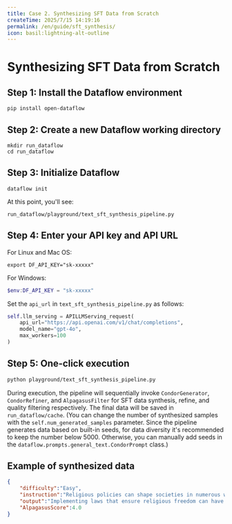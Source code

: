 ```yaml
---
title: Case 2. Synthesizing SFT Data from Scratch
createTime: 2025/7/15 14:19:16
permalink: /en/guide/sft_synthesis/
icon: basil:lightning-alt-outline
---
```


# Synthesizing SFT Data from Scratch

## Step 1: Install the Dataflow environment
```shell
pip install open-dataflow
```

## Step 2: Create a new Dataflow working directory
```shell
mkdir run_dataflow
cd run_dataflow
```

## Step 3: Initialize Dataflow
```shell
dataflow init
```
At this point, you'll see:
```shell
run_dataflow/playground/text_sft_synthesis_pipeline.py
```

## Step 4: Enter your API key and API URL
For Linux and Mac OS:
```shell
export DF_API_KEY="sk-xxxxx"
```

For Windows:
```powershell
$env:DF_API_KEY = "sk-xxxxx"
```

Set the `api_url` in `text_sft_synthesis_pipeline.py` as follows:
```python
self.llm_serving = APILLMServing_request(
    api_url="https://api.openai.com/v1/chat/completions",
    model_name="gpt-4o",
    max_workers=100
)
```

## Step 5: One-click execution
```bash
python playground/text_sft_synthesis_pipeline.py
```

During execution, the pipeline will sequentially invoke `CondorGenerator`, `CondorRefiner`, and `AlpagasusFilter` for SFT data synthesis, refine, and quality filtering respectively. The final data will be saved in `run_dataflow/cache`. (You can change the number of synthesized samples with the `self.num_generated_samples` parameter. Since the pipeline generates data based on built-in seeds, for data diversity it's recommended to keep the number below 5000. Otherwise, you can manually add seeds in the `dataflow.prompts.general_text.CondorPrompt` class.)

## Example of synthesized data
```json
{
    "difficulty":"Easy",
    "instruction":"Religious policies can shape societies in numerous ways. One example is where policies for religious freedom allow diverse religions to coexist peacefully within a nation. Considering a country that recently implemented laws to ensure religious freedom for all its citizens, discuss some potential positive impacts these policies may have on social harmony and economic growth.",
    "output":"Implementing laws that ensure religious freedom can have several positive impacts on a country's social harmony and economic growth. However, it's important to also consider potential challenges and the steps necessary for realizing these benefits sustainably:\n\n1. **Social Harmony:**\n   - **Increased Tolerance and Understanding:** Religious freedom allows individuals to express their beliefs openly without fear of persecution. This can lead to greater tolerance and understanding among different religious communities, fostering social cohesion.\n   - **Reduction of Religious Conflicts:** By guaranteeing religious freedom, a country can reduce the likelihood of religious conflicts and tensions, promoting peace and stability within society. However, managing cultural differences requires ongoing dialogue and education to prevent deeply rooted prejudices from hindering social harmony.\n   - **Cultural Diversity and Enrichment:** The coexistence of diverse religious groups can enrich the cultural landscape of a nation, encouraging exchanges of ideas, traditions, and values that can enhance mutual respect and appreciation. Community engagement initiatives and educational programs can support this enrichment and ensure equitable treatment across all religious groups.\n\n2. **Economic Growth:**\n   - **Attracting Talent and Investment:** Religious freedom can make a country more attractive to international talent and investors who seek a stable and open environment to live and conduct business. This can lead to increased foreign direct investment and enhance the country's global economic standing. Governments and communities must actively promote inclusivity to maintain this attractiveness.\n   - **Boosting Tourism:** A reputation for religious inclusivity can boost tourism, as travelers often prefer destinations where diverse religious practices are respected. Religious festivals and sites can attract visitors, benefiting local economies. Policies ensuring safety and respect for all types of visitors are crucial for sustained tourism growth.\n   - **Encouraging Innovation and Entrepreneurship:** When individuals feel safe to express their beliefs and live according to their values, they are more likely to contribute positively to society. A diverse population can lead to a greater exchange of ideas, fostering innovation and creativity in business ventures and community projects. Long-term educational and community support systems are necessary to encourage continued innovation.\n\nTo provide a more comprehensive view, examining case studies of countries like Canada, which has successfully implemented religious freedom policies leading to vibrant multiculturalism and economic development, can offer valuable insights into strategies for sustaining these positive impacts.\n\nOverall, while laws promoting religious freedom can contribute to building a harmonious society and driving economic growth, acknowledging challenges and implementing supportive measures are essential for achieving and maintaining these benefits over time.",
    "AlpagasusScore":4.0
}
```